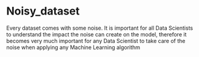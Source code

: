 # Noisy_dataset

Every dataset comes with some noise. It is important for all Data Scientists to understand the impact the noise can create on the model, therefore it becomes very much important for any Data Scientist to take care of the noise when applying any Machine Learning algorithm
